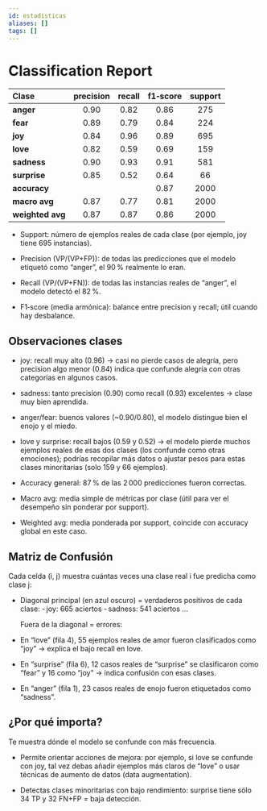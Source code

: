 ```yaml
---
id: estadisticas
aliases: []
tags: []
---
```


# Classification Report

| Clase            | precision | recall | f1‑score | support |
| :--------------- | :-------: | :----: | :------: | :-----: |
| **anger**        |   0.90    |  0.82  |   0.86   |   275   |
| **fear**         |   0.89    |  0.79  |   0.84   |   224   |
| **joy**          |   0.84    |  0.96  |   0.89   |   695   |
| **love**         |   0.82    |  0.59  |   0.69   |   159   |
| **sadness**      |   0.90    |  0.93  |   0.91   |   581   |
| **surprise**     |   0.85    |  0.52  |   0.64   |   66    |
| **accuracy**     |           |        |   0.87   |  2000   |
| **macro avg**    |   0.87    |  0.77  |   0.81   |  2000   |
| **weighted avg** |   0.87    |  0.87  |   0.86   |  2000   |

- Support: número de ejemplos reales de cada clase (por ejemplo, joy tiene 695 instancias).

- Precision (VP/(VP+FP)): de todas las predicciones que el modelo etiquetó como
  “anger”, el 90 % realmente lo eran.

- Recall (VP/(VP+FN)): de todas las instancias reales de “anger”, el modelo detectó
  el 82 %.

- F1‑score (media armónica): balance entre precision y recall; útil cuando hay desbalance.

## Observaciones clases

- joy: recall muy alto (0.96) → casi no pierde casos de alegría, pero precision
  algo menor (0.84) indica que confunde alegría con otras categorías en algunos casos.

- sadness: tanto precision (0.90) como recall (0.93) excelentes → clase muy bien
  aprendida.

- anger/fear: buenos valores (~0.90/0.80), el modelo distingue bien el enojo y el
  miedo.

- love y surprise: recall bajos (0.59 y 0.52) → el modelo pierde muchos ejemplos
  reales de esas dos clases (los confunde como otras emociones); podrías recopilar
  más datos o ajustar pesos para estas clases minoritarias (solo 159 y 66 ejemplos).

- Accuracy general: 87 % de las 2 000 predicciones fueron correctas.

- Macro avg: media simple de métricas por clase (útil para ver el desempeño sin
  ponderar por support).

- Weighted avg: media ponderada por support, coincide con accuracy global en este
  caso.

## Matriz de Confusión

Cada celda (i, j) muestra cuántas veces una clase real i fue predicha como clase
j:

- Diagonal principal (en azul oscuro) = verdaderos positivos de cada clase:
  - joy: 665 aciertos
  - sadness: 541 aciertos
  …

  Fuera de la diagonal = errores:

- En “love” (fila 4), 55 ejemplos reales de amor fueron clasificados como “joy”
  → explica el bajo recall en love.
- En “surprise” (fila 6), 12 casos reales de “surprise” se clasificaron como
  “fear” y 16 como “joy” → indica confusión con esas clases.
- En “anger” (fila 1), 23 casos reales de enojo fueron etiquetados como “sadness”.

## ¿Por qué importa?

Te muestra dónde el modelo se confunde con más frecuencia.

- Permite orientar acciones de mejora: por ejemplo, si love se confunde con joy,
  tal vez debas añadir ejemplos más claros de “love” o usar técnicas de aumento
  de datos (data augmentation).

- Detectas clases minoritarias con bajo rendimiento: surprise tiene sólo 34 TP y
  32 FN+FP = baja detección.
